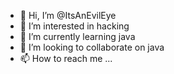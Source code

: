 - 👋 Hi, I’m @ItsAnEvilEye
- 👀 I’m interested in hacking
- 🌱 I’m currently learning java
- 💞️ I’m looking to collaborate on java
- 📫 How to reach me ...

<!---
ItsAnEvilEye/ItsAnEvilEye is a ✨ special ✨ repository because its `README.md` (this file) appears on your GitHub profile.
You can click the Preview link to take a look at your changes.
--->
